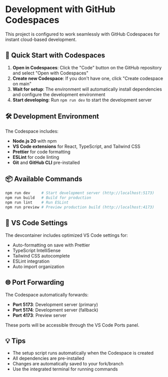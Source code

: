 # Development with GitHub Codespaces

This project is configured to work seamlessly with GitHub Codespaces for instant cloud-based development.

## 🚀 Quick Start with Codespaces

1. **Open in Codespaces**: Click the "Code" button on the GitHub repository and select "Open with Codespaces"
2. **Create new Codespace**: If you don't have one, click "Create codespace on main"
3. **Wait for setup**: The environment will automatically install dependencies and configure the development environment
4. **Start developing**: Run `npm run dev` to start the development server

## 🛠️ Development Environment

The Codespace includes:
- **Node.js 20** with npm
- **VS Code extensions** for React, TypeScript, and Tailwind CSS
- **Prettier** for code formatting
- **ESLint** for code linting
- **Git** and **GitHub CLI** pre-installed

## 📦 Available Commands

```bash
npm run dev     # Start development server (http://localhost:5173)
npm run build   # Build for production
npm run lint    # Run ESLint
npm run preview # Preview production build (http://localhost:4173)
```

## 🔧 VS Code Settings

The devcontainer includes optimized VS Code settings for:
- Auto-formatting on save with Prettier
- TypeScript IntelliSense
- Tailwind CSS autocomplete
- ESLint integration
- Auto import organization

## 🌐 Port Forwarding

The Codespace automatically forwards:
- **Port 5173**: Development server (primary)
- **Port 5174**: Development server (fallback)
- **Port 4173**: Preview server

These ports will be accessible through the VS Code Ports panel.

## 💡 Tips

- The setup script runs automatically when the Codespace is created
- All dependencies are pre-installed
- Changes are automatically saved to your fork/branch
- Use the integrated terminal for running commands